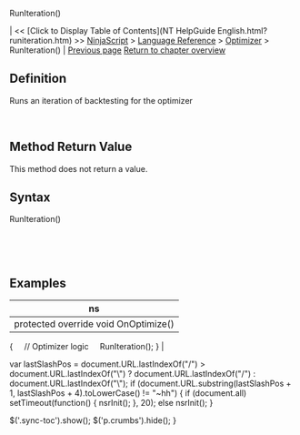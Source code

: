 ﻿










 


RunIteration()







| &lt;&lt; [Click to Display Table of Contents](NT HelpGuide English.html?runiteration.htm) &gt;&gt;
 [NinjaScript](ninjascript.htm) &gt; [Language Reference](language_reference_wip.htm) &gt; [Optimizer](optimizer.htm) &gt;
RunIteration() | [Previous page](optimizationparameters.htm)
[Return to chapter overview](optimizer.htm)










Definition
----------


Runs an iteration of backtesting for the optimizer


 


Method Return Value
-------------------


This method does not return a value.



Syntax
------


RunIteration()


 


 



Examples
--------




| ns |
| --- |
| protected override void OnOptimize()
{
     // Optimizer logic
     RunIteration();
} |






 
 var lastSlashPos = document.URL.lastIndexOf("/") &gt; document.URL.lastIndexOf("\\") ? document.URL.lastIndexOf("/") : document.URL.lastIndexOf("\\");
 if (document.URL.substring(lastSlashPos + 1, lastSlashPos + 4).toLowerCase() != "~hh") {
 if (document.all) setTimeout(function() {
 nsrInit();
 }, 20);
 else nsrInit();
 }
 
 
 $('.sync-toc').show();
 $('p.crumbs').hide();
 }
 
 
 



